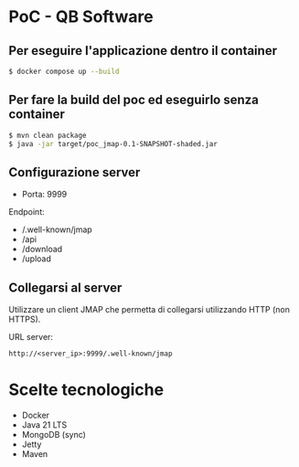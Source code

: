 <!-- LTeX: language=it -->
# PoC - QB Software
## Per eseguire l'applicazione dentro il container
```bash
$ docker compose up --build
```

## Per fare la build del poc ed eseguirlo senza container
```bash
$ mvn clean package
$ java -jar target/poc_jmap-0.1-SNAPSHOT-shaded.jar
```
## Configurazione server
- Porta: 9999

Endpoint:
- /.well-known/jmap
- /api
- /download
- /upload

## Collegarsi al server
Utilizzare un client JMAP che permetta di collegarsi utilizzando HTTP (non HTTPS).

URL server:
```
http://<server_ip>:9999/.well-known/jmap
```

# Scelte tecnologiche
- Docker
- Java 21 LTS
- MongoDB (sync)
- Jetty
- Maven
